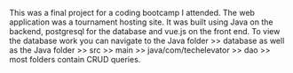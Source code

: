 This was a final project for a coding bootcamp I attended. The web application was a tournament hosting site. It was built using Java on the backend, postgresql for the database and vue.js on the front end. To view the database work you can navigate to the Java folder >> database as well as the Java folder >> src >> main >> java/com/techelevator >> dao >> most folders contain CRUD queries. 
